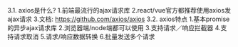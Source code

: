 3.1. axios是什么?
1.前端最流行的ajax请求库
2.react/vue官方都推荐使用axios发ajax请求
3.文档: https://github.com/axios/axios
3.2. axios特点
1.基本promise的异步ajax请求库
2.浏览器端/node端都可以使用
3.支持请求／响应拦截器
4.支持请求取消
5.请求/响应数据转换
6.批量发送多个请求	